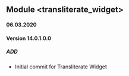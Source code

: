 ## Module <transliterate_widget>

#### 06.03.2020
#### Version 14.0.1.0.0
##### ADD
- Initial commit for Transliterate Widget